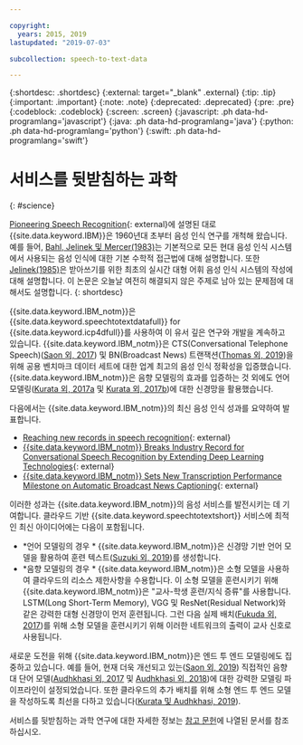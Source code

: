 ```yaml
---

copyright:
  years: 2015, 2019
lastupdated: "2019-07-03"

subcollection: speech-to-text-data

---
```


{:shortdesc: .shortdesc}
{:external: target="_blank" .external}
{:tip: .tip}
{:important: .important}
{:note: .note}
{:deprecated: .deprecated}
{:pre: .pre}
{:codeblock: .codeblock}
{:screen: .screen}
{:javascript: .ph data-hd-programlang='javascript'}
{:java: .ph data-hd-programlang='java'}
{:python: .ph data-hd-programlang='python'}
{:swift: .ph data-hd-programlang='swift'}

# 서비스를 뒷받침하는 과학
{: #science}

[Pioneering Speech Recognition](https://www.ibm.com/ibm/history/ibm100/us/en/icons/speechreco/){: external}에 설명된 대로 {{site.data.keyword.IBM}}은 1960년대 초부터 음성 인식 연구를 개척해 왔습니다. 예를 들어, [Bahl, Jelinek 및 Mercer(1983)](/docs/services/speech-to-text-data?topic=speech-to-text-data-references#bahl1983)는 기본적으로 모든 현대 음성 인식 시스템에서 사용되는 음성 인식에 대한 기본 수학적 접근법에 대해 설명합니다. 또한 [Jelinek(1985)](/docs/services/speech-to-text-data?topic=speech-to-text-data-references#jelinek1985)은 받아쓰기를 위한 최초의 실시간 대형 어휘 음성 인식 시스템의 작성에 대해 설명합니다. 이 논문은 오늘날 여전히 해결되지 않은 주제로 남아 있는 문제점에 대해서도 설명합니다.
{: shortdesc}

{{site.data.keyword.IBM_notm}}은 {{site.data.keyword.speechtotextdatafull}} for {{site.data.keyword.icp4dfull}}를 사용하여 이 유서 깊은 연구와 개발을 계속하고 있습니다. {{site.data.keyword.IBM_notm}}은 CTS(Conversational Telephone Speech)([Saon 외, 2017](/docs/services/speech-to-text-data?topic=speech-to-text-data-references#saon2017)) 및 BN(Broadcast News) 트랜잭션([Thomas 외, 2019](/docs/services/speech-to-text-data?topic=speech-to-text-data-references#thomas2019))을 위해 공용 벤치마크 데이터 세트에 대한 업계 최고의 음성 인식 정확성을 입증했습니다. {{site.data.keyword.IBM_notm}}은 음향 모델링의 효과를 입증하는 것 외에도 언어 모델링([Kurata 외, 2017a](/docs/services/speech-to-text-data?topic=speech-to-text-data-references#kurata2017a) 및 [Kurata 외, 2017b](/docs/services/speech-to-text-data?topic=speech-to-text-data-references#kurata2017a))에 대한 신경망을 활용했습니다.

다음에서는 {{site.data.keyword.IBM_notm}}의 최신 음성 인식 성과를 요약하여 발표합니다.

-   [Reaching new records in speech recognition](https://www.ibm.com/blogs/watson/2017/03/reaching-new-records-in-speech-recognition/){: external}
-   [{{site.data.keyword.IBM_notm}} Breaks Industry Record for Conversational Speech Recognition by Extending Deep Learning Technologies](https://www-03.ibm.com/press/us/en/pressrelease/51790.wss){: external}
-   [{{site.data.keyword.IBM_notm}} Sets New Transcription Performance Milestone on Automatic Broadcast News Captioning](https://www.ibm.com/blogs/research/2019/05/automatic-broadcast-news-captioning/){: external}

이러한 성과는 {{site.data.keyword.IBM_notm}}의 음성 서비스를 발전시키는 데 기여합니다. 클라우드 기반 {{site.data.keyword.speechtotextshort}} 서비스에 최적인 최신 아이디어에는 다음이 포함됩니다.

-   *언어 모델링의 경우 * {{site.data.keyword.IBM_notm}}은 신경망 기반 언어 모델을 활용하여 훈련 텍스트([Suzuki 외, 2019](/docs/services/speech-to-text-data?topic=speech-to-text-data-references#suzuki2019))를 생성합니다.
-   *음향 모델링의 경우 * {{site.data.keyword.IBM_notm}}은 소형 모델을 사용하여 클라우드의 리소스 제한사항을 수용합니다. 이 소형 모델을 훈련시키기 위해 {{site.data.keyword.IBM_notm}}은 "교사-학생 훈련/지식 증류"를 사용합니다. LSTM(Long Short-Term Memory), VGG 및 ResNet(Residual Network)와 같은 강력한 대형 신경망이 먼저 훈련됩니다. 그런 다음 실제 배치([Fukuda 외, 2017](/docs/services/speech-to-text-data?topic=speech-to-text-data-references#fukuda2017))를 위해 소형 모델을 훈련시키기 위해 이러한 네트워크의 출력이 교사 신호로 사용됩니다.

새로운 도전을 위해 {{site.data.keyword.IBM_notm}}은 엔드 투 엔드 모델링에도 집중하고 있습니다. 예를 들어, 현재 더욱 개선되고 있는([Saon 외, 2019](/docs/services/speech-to-text-data?topic=speech-to-text-data-references#saon2019)) 직접적인 음향 대 단어 모델([Audhkhasi 외, 2017](/docs/services/speech-to-text-data?topic=speech-to-text-data-references#audhkhasi2017) 및 [Audhkhasi 외, 2018](/docs/services/speech-to-text-data?topic=speech-to-text-data-references#audhkhasi2018))에 대한 강력한 모델링 파이프라인이 설정되었습니다. 또한 클라우드의 추가 배치를 위해 소형 엔드 투 엔드 모델을 작성하도록 최선을 다하고 있습니다([Kurata 및 Audhkhasi, 2019](/docs/services/speech-to-text-data?topic=speech-to-text-data-references#kurata2019)).

서비스를 뒷받침하는 과학 연구에 대한 자세한 정보는 [참고 문헌](/docs/services/speech-to-text-data?topic=speech-to-text-data-references)에 나열된 문서를 참조하십시오.
